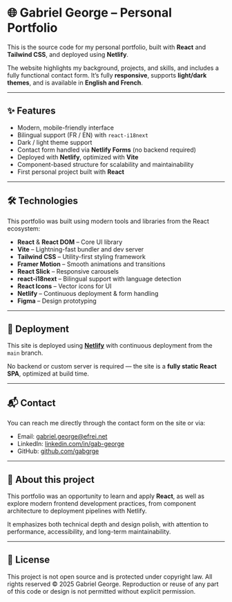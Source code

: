 # 🌐 Gabriel George – Personal Portfolio

This is the source code for my personal portfolio, built with **React** and **Tailwind CSS**, and deployed using **Netlify**.

The website highlights my background, projects, and skills, and includes a fully functional contact form. It’s fully **responsive**, supports **light/dark themes**, and is available in **English and French**.

---

## ✨ Features

- Modern, mobile-friendly interface
- Bilingual support (FR / EN) with `react-i18next`
- Dark / light theme support
- Contact form handled via **Netlify Forms** (no backend required)
- Deployed with **Netlify**, optimized with **Vite**
- Component-based structure for scalability and maintainability
- First personal project built with **React**

---

## 🛠 Technologies

This portfolio was built using modern tools and libraries from the React ecosystem:

- **React** & **React DOM** – Core UI library
- **Vite** – Lightning-fast bundler and dev server
- **Tailwind CSS** – Utility-first styling framework
- **Framer Motion** – Smooth animations and transitions
- **React Slick** – Responsive carousels
- **react-i18next** – Bilingual support with language detection
- **React Icons** – Vector icons for UI
- **Netlify** – Continuous deployment & form handling
- **Figma** – Design prototyping

---

## 🚀 Deployment

This site is deployed using [**Netlify**](https://www.netlify.com/) with continuous deployment from the `main` branch.

No backend or custom server is required — the site is a **fully static React SPA**, optimized at build time.

---

## 📬 Contact

You can reach me directly through the contact form on the site or via:

- Email: [gabriel.george@efrei.net](mailto:gabriel.george@efrei.net)
- LinkedIn: [linkedin.com/in/gab-george](https://linkedin.com/in/gab-george)
- GitHub: [github.com/gabgrge](https://github.com/gabgrge)

---

## 🧠 About this project

This portfolio was an opportunity to learn and apply **React**, as well as explore modern frontend development practices, from component architecture to deployment pipelines with Netlify.

It emphasizes both technical depth and design polish, with attention to performance, accessibility, and long-term maintainability.

---

## 📄 License

This project is not open source and is protected under copyright law.
All rights reserved © 2025 Gabriel George.
Reproduction or reuse of any part of this code or design is not permitted without explicit permission.
